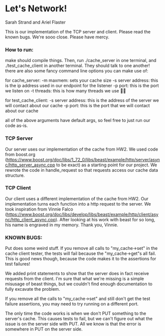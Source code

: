 # Let's Network!
Sarah Strand and Ariel Flaster

This is our implementation of the TCP server and client. Please read the known bugs. We're sooo close. Please have mercy.

### How to run:

make should compile things. Then, run ./cache_server in one terminal, and ./test_cache_client in another terminal. They should talk to one another! there are also some fancy command line options you can make use of:

for cache_server:
    -m    maxmem: sets your cache size 
    -s    server address: this is the ip address used in our endpoint for the listener
    -p    port: this is the port we listen on
    -t    threads: this is how many threads we use 👀👀
    
for test_cache_client:
    -s    server address: this is the address of the server we will contact about our cache
    -p    port: this is the port that we will contact about our cache


all of the above arguments have default args, so feel free to just run our code as-is.


### TCP Server

Our server uses our implementation of the cache from HW2. We used code from boost.org (https://www.boost.org/doc/libs/1_72_0/libs/beast/example/http/server/async/http_server_async.cpp to be exact) as a starting point for our project. We rewrote the code in handle_request so that requests access our cache data structure.

### TCP Client 

Our client uses a different implementation of the cache from HW2. Our implementation turns each function into a http request to the server. We took inspiration from Vinnie Falco (https://www.boost.org/doc/libs/develop/libs/beast/example/http/client/async/http_client_async.cpp). After looking at his work with beast for so long, his name is engraved in my memory. Thank you, Vinnie. 


### KNOWN BUGS:

Put does some weird stuff. If you remove all calls to "my_cache->set" in the cache client tester, the tests will fail because the "my_cache->get"s all fail. This is good news though, because the code makes it to the assertions for test failures! 

We added print statements to show that the server does in fact receive requests from the client. I'm sure that what we're missing is a simple misusage of beast things, but we couldn't find enough documentation to fully excavate the problem.

If you remove all the calls to "my_cache->set" and still don't get the test failure assertions, you may need to try running on a different port.  

The only time the code works is when we don't PUT something to the server's cache. This causes tests to fail, but we can't figure out what the issue is on the server side with PUT. All we know is that the error is somewhere in PUT on the server side.
